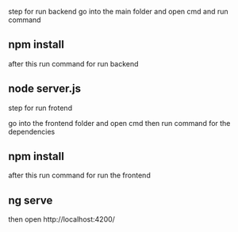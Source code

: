 step for run backend 
go into the main folder and  open cmd and run command  
## npm install 
after this run  command for run backend 
## node server.js


step for run frotend

go into the frontend folder and open cmd 
then run command for the dependencies
## npm install
after this run command for run the frontend
## ng serve

then open http://localhost:4200/


